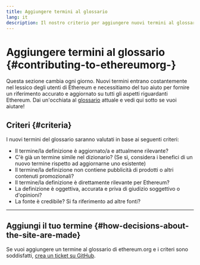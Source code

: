 ```yaml
---
title: Aggiungere termini al glossario
lang: it
description: Il nostro criterio per aggiungere nuovi termini al glossario di ethereum.org
---
```


# Aggiungere termini al glossario {#contributing-to-ethereumorg-}

Questa sezione cambia ogni giorno. Nuovi termini entrano costantemente nel lessico degli utenti di Ethereum e necessitiamo del tuo aiuto per fornire un riferimento accurato e aggiornato su tutti gli aspetti riguardanti Ethereum. Dai un'occhiata al [glossario](/glossary/) attuale e vedi qui sotto se vuoi aiutare!

## Criteri {#criteria}

I nuovi termini del glossario saranno valutati in base ai seguenti criteri:

- Il termine/la definizione è aggiornato/a e attualmene rilevante?
- C'è già un termine simile nel dizionario? (Se sì, considera i benefici di un nuovo termine rispetto ad aggiornarne uno esistente)
- Il termine/la definizione non contiene pubblicità di prodotti o altri contenuti promozionali?
- Il termine/la definizione è direttamente rilevante per Ethereum?
- La definizione è oggettiva, accurata e priva di giudizio soggettivo o d'opinioni?
- La fonte è credibile? Si fa riferimento ad altre fonti?

---

## Aggiungi il tuo termine {#how-decisions-about-the-site-are-made}

Se vuoi aggiungere un termine al glossario di ethereum.org e i criteri sono soddisfatti, [crea un ticket su GitHub](https://github.com/ethereum/ethereum-org-website/issues/new?template=suggest_glossary_term.md).
